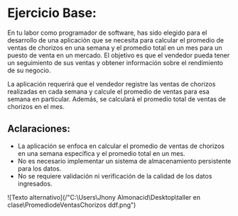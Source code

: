 # Ejercicio Base:
En tu labor como programador de software, has sido elegido para el desarrollo de una aplicación que se necesita para calcular el promedio de ventas de chorizos en una semana y el promedio total en un mes para un puesto de venta en un mercado. El objetivo es que el vendedor pueda tener un seguimiento de sus ventas y obtener información sobre el rendimiento de su negocio.

La aplicación requerirá que el vendedor registre las ventas de chorizos realizadas en cada semana y calcule el promedio de ventas para esa semana en particular. Además, se calculará el promedio total de ventas de chorizos en el mes.
## Aclaraciones:
- La aplicación se enfoca en calcular el promedio de ventas de chorizos en una semana específica y el promedio total en un mes.
- No es necesario implementar un sistema de almacenamiento persistente para los datos.
- No se requiere validación ni verificación de la calidad de los datos ingresados.

![Texto alternativo](/"C:\Users\Jhony Almonacid\Desktop\taller en clase\PromediodeVentasChorizos ddf.png")

